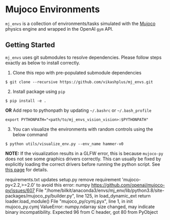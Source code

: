 # Mujoco Environments
`mj_envs` is a collection of environments/tasks simulated with the [Mujoco](http://www.mujoco.org/) physics engine and wrapped in the OpenAI `gym` API.

## Getting Started
`mj_envs` uses git submodules to resolve dependencies. Please follow steps exactly as below to install correctly.

1. Clone this repo with pre-populated submodule dependencies
```
$ git clone --recursive https://github.com/vikashplus/mj_envs.git
```
2. Install package using `pip`
```
$ pip install -e .
```
**OR**
Add repo to pythonpath by updating `~/.bashrc` or `~/.bash_profile`
```
export PYTHONPATH="<path/to/mj_envs_vision_vision>:$PYTHONPATH"
```
3. You can visualize the environments with random controls using the below command
```
$ python utils/visualize_env.py --env_name hammer-v0
```
**NOTE:** If the visualization results in a GLFW error, this is because `mujoco-py` does not see some graphics drivers correctly. This can usually be fixed by explicitly loading the correct drivers before running the python script. See [this page](https://github.com/aravindr93/mjrl/tree/master/setup#known-issues) for details.



requirements.txt updates
setup.py remove requirement 'mujoco-py<2.2,>=2.0' to avoid this error:
  numpy https://github.com/openai/mujoco-py/issues/607
    File "/home/bilkit/anaconda3/envs/mj_env/lib/python3.8/site-packages/mujoco_py/builder.py", line 125, in load_dynamic_ext
      return loader.load_module()
    File "mujoco_py/cymj.pyx", line 1, in init mujoco_py.cymj
  ValueError: numpy.ndarray size changed, may indicate binary incompatibility. Expected 96 from C header, got 80 from PyObject

